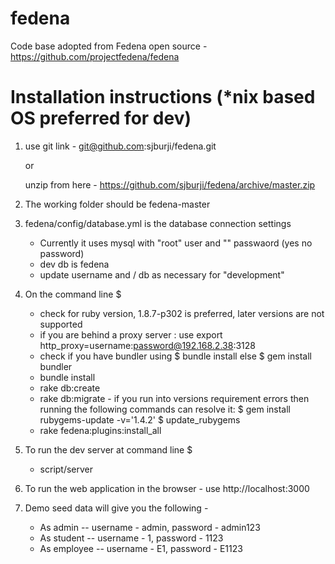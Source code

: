 fedena
======

Code base adopted from Fedena open source - https://github.com/projectfedena/fedena

Installation instructions (*nix based OS preferred for dev)
=========================

1. use git link - git@github.com:sjburji/fedena.git
	
	or 
	
	unzip from here - https://github.com/sjburji/fedena/archive/master.zip

2. The working folder should be fedena-master

3. fedena/config/database.yml is the database connection settings
   - Currently it uses mysql with "root" user and "" passwaord (yes no password)
   - dev db is fedena
   - update username and / db as necessary for "development"

4. On the command line $
	 - check for ruby version, 1.8.7-p302 is preferred, later versions are not supported
	 - if you are behind a proxy server : use export http_proxy=username:password@192.168.2.38:3128
	 - check if you have bundler using 
	 			$ bundle install 
	 			else
	 			$ gem install bundler
	 - bundle install
	 - rake db:create
	 - rake db:migrate
	 			- if you run into versions requirement errors then
	 				running the following commands can resolve it:
					$ gem install rubygems-update -v='1.4.2'
					$ update_rubygems
	 - rake fedena:plugins:install_all

5. To run the dev server at command line $
	 - script/server

6. To run the web application in the browser - use http://localhost:3000

7. Demo seed data will give you the following -
	* As admin -- username - admin, password - admin123
	* As student -- username - 1, password - 1123
	* As employee -- username - E1, password - E1123
